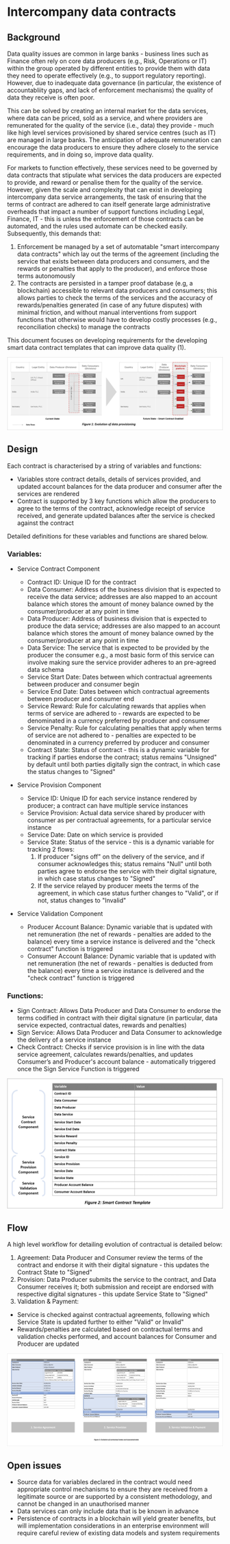# Intercompany data contracts

## Background

Data quality issues are common in large banks - business lines such as Finance often rely on core data producers (e.g., Risk, Operations or IT) within the group operated by different entities to provide  them with data they need to operate effectively (e.g., to support regulatory reporting). However, due to inadequate data governance (in particular, the existence of accountabliity gaps, and lack of enforcement mechanisms) the quality of data they receive is often poor.

This can be solved by creating an internal market for the data services, where data can be priced, sold as a service, and where providers are remunerated for the quality of the service (i.e., data) they provide - much like high level services provisioned by shared service centres (such as IT) are managed in large banks. The anticipation of adequate remuneration can encourage the data producers to ensure they adhere closely to the service requirements, and in doing so, improve data quality. 

For markets to function effectively, these services need to be governed by data contracts that stipulate what services the data producers are expected to provide, and reward or penalise them for the quality of the service. However, given the scale and complexity that can exist in developing intercompany data service arrangements, the task of ensuring that the terms of contract are adhered to can itself generate large administrative overheads that impact a number of support functions including Legal, Finance, IT -  this is unless the enforcement of those contracts can be automated, and the rules used automate can be checked easily. Subsequently, this demands that:
1) Enforcement be managed by a set of automatable "smart intercompany data contracts" which lay out the terms of the agreement (including the service that exists between data producers and consumers, and the rewards or penalties that apply to the producer), and enforce those terms autonomously
2) The contracts are persisted in a tamper proof database (e.g, a blockchain) accessible to relevant data producers and consumers; this allows parties to check the terms of the services and the accuracy of rewards/penalties generated (in case of any future disputes) with minimal friction, and without  manual interventions from support functions that otherwise would have to develop costly processes (e.g., reconciliation checks) to manage the contracts 

This document focuses on developing requirements for the developing smart data contract templates that can improve data quality (1).


![alt text](https://github.com/zareef92/Blockchain-Projects/blob/master/Figure1.png)

## Design

Each contract is characterised by a string of variables and functions:
- Variables store contract details, details of services provided, and updated account balances for the data producer and consumer after the services are rendered
- Contract is supported by 3 key functions which allow the producers to agree to the terms of the contract, acknowledge receipt of service received, and generate updated balances after the service is checked against the contract

Detailed definitions for these variables and functions are shared below. 

### Variables:

- Service Contract Component
  - Contract ID: Unique ID for the contract  
  - Data Consumer: Address of the business division that is expected to receive the data service; addresses are also mapped to an account balance which stores the amount of money balance owned by the consumer/producer at any point in time 
  - Data Producer: Address of business division that is expected to produce the data service; addresses are also mapped to an account balance which stores the amount of money balance owned by the consumer/producer at any point in time
  - Data Service: The service that is expected to be provided by the producer the consumer e.g., a most basic form of this service can involve making sure the service provider adheres to an pre-agreed data schema
  - Service Start Date: Dates between which contractual agreements between producer and consumer begin
  - Service End Date: Dates between which contractual agreements between producer and consumer end
  - Service Reward: Rule for calculating rewards that applies when terms of service are adhered to - rewards  are expected to be denominated in a currency preferred by producer and consumer
  - Service Penalty: Rule for calculating penalties that apply when terms of service are not adhered to - penalties are expected to be denominated in a currency preferred by producer and consumer
  - Contract State: Status of contract - this is a dynamic variable for tracking if parties endorse the contract; status remains "Unsigned" by default until both parties digitally sign the contract, in which case the status changes to "Signed"

- Service Provision Component
  - Service ID: Unique ID for each service instance rendered by producer; a contract can have multiple service instances
  - Service Provision: Actual data service shared by producer with consumer as per contractual agreements, for a particular service instance
  - Service Date: Date on which service is provided
  - Service State: Status of the service -  this is a dynamic variable for tracking 2 flows:
      1. If producer "signs off" on the delivery of the service, and if consumer acknowledges this; status remains "Null" until both parties agree to endorse the service with their digital signature, in which case status changes to "Signed"  
      2. If the service relayed by producer meets the terms of the agreement, in which case status further changes to "Valid", or if not, status changes to "Invalid"  

- Service Validation Component
  - Producer Account Balance: Dynamic variable that is updated with net remuneration (the net of rewards - penalties are added to the balance) every time a service instance is delivered and the "check contract" function is triggered 
  - Consumer Account Balance:  Dynamic variable that is updated with net remuneration (the net of rewards - penalties is deducted from the balance) every time a service instance is delivered and the "check contract" function is triggered 
  
### Functions:
- Sign Contract: Allows Data Producer and Data Consumer to endorse the terms codified in contract with their digital signature (in particular, data service expected, contractual dates, rewards and penalties) 
 - Sign Service: Allows Data Producer and Data Consumer to acknowledge the delivery of a service instance
- Check Contract: Checks if service provision is in line with the data service agreement, calculates rewards/penalties, and updates Consumer’s and Producer's account balance - automatically triggered once the Sign Service Function is triggered


![alt text](https://github.com/zareef92/Blockchain-Projects/blob/master/Picture1.png)

## Flow
A high level workflow for detailing evolution of contractual is detailed below:
1. Agreement: Data Producer and Consumer review the terms of the contract and endorse it with their digital signature - this updates the Contract State to "Signed"
2. Provision: Data Producer submits the service to the contract, and Data Consumer receives it; both submission and receipt are endorsed with respective digital signatures - this update Service State to "Signed"
3. Validation & Payment: 
  - Service is checked against contractual agreements, following which Service State is updated further to either "Valid" or Invalid"
  - Rewards/penalties are calculated based on contractual terms and validation checks performed, and account balances for Consumer and Producer are updated 

![alt text](https://github.com/zareef92/Blockchain-Projects/blob/master/Figure3.png)


## Open issues 
- Source data for variables declared in the contract would need appropriate control mechanisms to ensure they are received from a legitimate source or are supported by a consistent methodology, and cannot be changed in an unauthorised manner 
- Data services can only include data that is be known in advance 
- Persistence of contracts in a blockchain will yield greater benefits, but will implementation considerations in an enterprise environment will require careful review of existing data models and system requirements
